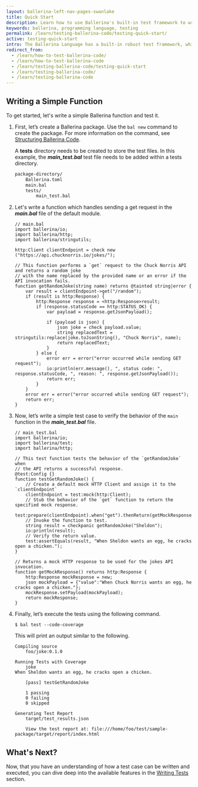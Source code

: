 ```yaml
---
layout: ballerina-left-nav-pages-swanlake
title: Quick Start
description: Learn how to use Ballerina's built-in test framework to write testable code. The test framework provides a set of building blocks to help write and run tests.
keywords: ballerina, programming language, testing
permalink: /learn/testing-ballerina-code/testing-quick-start/
active: testing-quick-start
intro: The Ballerina Language has a built-in robust test framework, which allows you to achieve multiple levels of the test pyramid including unit testing, integration testing, and end to end testing.  It provides features such as assertions, data providers, mocking, and code coverage, which enable the programmers to write comprehensive tests.
redirect_from:
  - /learn/how-to-test-ballerina-code/
  - /learn/how-to-test-ballerina-code
  - /learn/testing-ballerina-code/testing-quick-start
  - /learn/testing-ballerina-code/
  - /learn/testing-ballerina-code
---
```


## Writing a Simple Function

To get started, let's write a simple Ballerina function and test it.

1. First, let’s create a Ballerina package. Use the `bal new` command to create the package.
For more information on the command, see [Structuring Ballerina Code](/learn/structuring-ballerina-code/).

    A **tests** directory needs to be created to store the test files. In this example, the ***main_test.bal*** test file needs to be
    added within a tests directory. 

    ```bash
    package-directory/
        Ballerina.toml
        main.bal
        tests/
            main_test.bal
    ```

2. Let's write a function which handles sending a get request in the ***main.bal*** file of the default module.
 
    ```ballerina
    // main.bal
    import ballerina/io;
    import ballerina/http;
    import ballerina/stringutils;

    http:Client clientEndpoint = check new ("https://api.chucknorris.io/jokes/");

    // This function performs a `get` request to the Chuck Norris API and returns a random joke 
    // with the name replaced by the provided name or an error if the API invocation fails.
    function getRandomJoke(string name) returns @tainted string|error {
        var result = clientEndpoint->get("/random");
        if (result is http:Response) {
            http:Response response = <http:Response>result;
            if (response.statusCode == http:STATUS_OK) {
                var payload = response.getJsonPayload();

                if (payload is json) {
                    json joke = check payload.value;
                    string replacedText = stringutils:replace(joke.toJsonString(), "Chuck Norris", name);
                    return replacedText;
                }
            } else {
                error err = error("error occurred while sending GET request");
                io:println(err.message(), ", status code: ", response.statusCode, ", reason: ", response.getJsonPayload());
                return err;
            }
        }
        error err = error("error occurred while sending GET request");
        return err;
    }
    ```

3. Now, let’s write a simple test case to verify the behavior of the `main` function in the ***main_test.bal*** file.

    ```ballerina
    // main_test.bal
    import ballerina/io;
    import ballerina/test;
    import ballerina/http;
    
    // This test function tests the behavior of the `getRandomJoke` when
    // the API returns a successful response.
    @test:Config {}
    function testGetRandomJoke() {
        // Create a default mock HTTP Client and assign it to the `clientEndpoint`
        clientEndpoint = test:mock(http:Client);
        // Stub the behavior of the `get` function to return the specified mock response.
        test:prepare(clientEndpoint).when("get").thenReturn(getMockResponse());
        // Invoke the function to test.
        string result = checkpanic getRandomJoke("Sheldon");
        io:println(result);
        // Verify the return value.   
        test:assertEquals(result, "When Sheldon wants an egg, he cracks open a chicken.");
    }
    
    // Returns a mock HTTP response to be used for the jokes API invocation.
    function getMockResponse() returns http:Response {
        http:Response mockResponse = new;
        json mockPayload = {"value":"When Chuck Norris wants an egg, he cracks open a chicken."};
        mockResponse.setPayload(mockPayload);
        return mockResponse;
    }
    ```

4. Finally, let’s execute the tests using the following command.

    `$ bal test --code-coverage`

    This will print an output similar to the following.

    ```
    Compiling source
        foo/joke:0.1.0

    Running Tests with Coverage
        joke
    When Sheldon wants an egg, he cracks open a chicken.

        [pass] testGetRandomJoke

        1 passing
        0 failing
        0 skipped

    Generating Test Report
        target/test_results.json

        View the test report at: file:///home/foo/test/sample-package/target/report/index.html
    ```
 
 
## What's Next?

Now, that you have an understanding of how a test case can be written and executed, you can dive deep into the available
 features in the [Writing Tests](/learn/testing-ballerina-code/writing-tests) section.
